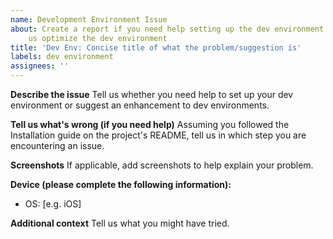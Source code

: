 ```yaml
---
name: Development Environment Issue
about: Create a report if you need help setting up the dev environment or to help
    us optimize the dev environment
title: 'Dev Env: Concise title of what the problem/suggestion is'
labels: dev environment
assignees: ''
---
```


**Describe the issue**
Tell us whether you need help to set up your dev environment or suggest an enhancement to dev environments.

**Tell us what's wrong (if you need help)**
Assuming you followed the Installation guide on the project's README, tell us in which step you are encountering an issue.

**Screenshots**
If applicable, add screenshots to help explain your problem.

**Device (please complete the following information):**

-   OS: [e.g. iOS]

**Additional context**
Tell us what you might have tried.
